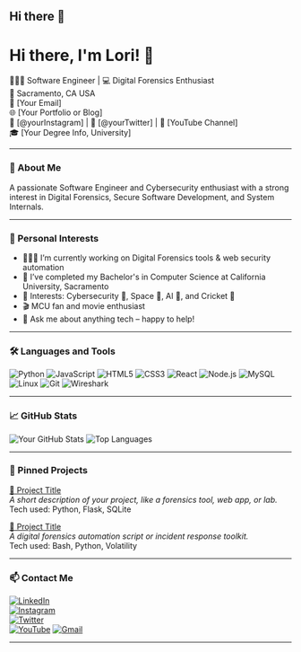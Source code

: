 ## Hi there 👋

<!--
**hashtags2023/hashtags2023** is a ✨ _special_ ✨ repository because its `README.md` (this file) appears on your GitHub profile.

Here are some ideas to get you started:

- 🔭 I’m currently working on ...
- 🌱 I’m currently learning ...
- 👯 I’m looking to collaborate on ...
- 🤔 I’m looking for help with ...
- 💬 Ask me about ...
- 📫 How to reach me: ...
- 😄 Pronouns: ...
- ⚡ Fun fact: ...
-->

# Hi there, I'm Lori! 👋

👨🏻‍💻 Software Engineer | 💻 Digital Forensics Enthusiast  
📍 Sacramento, CA USA  
📧 [Your Email]  
🌐 [Your Portfolio or Blog]  
📸 [@yourInstagram] | 💬 [@yourTwitter] | 🎥 [YouTube Channel]  
🎓 [Your Degree Info, University]

---

### 🚀 About Me

A passionate Software Engineer and Cybersecurity enthusiast with a strong interest in Digital Forensics, Secure Software Development, and System Internals.

---

### 🧠 Personal Interests

- 👨🏽‍💻 I’m currently working on Digital Forensics tools & web security automation
- 💼 I’ve completed my Bachelor's in Computer Science at California University, Sacramento
- 🤔 Interests: Cybersecurity 🔐, Space 🚀, AI 🤖, and Cricket 🏏
- 🎬 MCU fan and movie enthusiast
- 💬 Ask me about anything tech – happy to help!

---

### 🛠️ Languages and Tools

![Python](https://img.shields.io/badge/-Python-3776AB?style=flat&logo=python&logoColor=white)
![JavaScript](https://img.shields.io/badge/-JavaScript-F7DF1E?style=flat&logo=javascript&logoColor=black)
![HTML5](https://img.shields.io/badge/-HTML5-E34F26?style=flat&logo=html5&logoColor=white)
![CSS3](https://img.shields.io/badge/-CSS3-1572B6?style=flat&logo=css3)
![React](https://img.shields.io/badge/-React-20232A?style=flat&logo=react&logoColor=61DAFB)
![Node.js](https://img.shields.io/badge/-Node.js-43853D?style=flat&logo=node.js&logoColor=white)
![MySQL](https://img.shields.io/badge/-MySQL-00758F?style=flat&logo=mysql&logoColor=white)
![Linux](https://img.shields.io/badge/-Linux-FCC624?style=flat&logo=linux&logoColor=black)
![Git](https://img.shields.io/badge/-Git-F05032?style=flat&logo=git&logoColor=white)
![Wireshark](https://img.shields.io/badge/-Wireshark-1679A7?style=flat&logo=wireshark&logoColor=white)

---

### 📈 GitHub Stats

![Your GitHub Stats](https://github-readme-stats.vercel.app/api?username=yourusername&show_icons=true&theme=radical)
![Top Languages](https://github-readme-stats.vercel.app/api/top-langs/?username=yourusername&layout=compact&theme=radical)

---

### 📌 Pinned Projects

[🔹 Project Title](https://github.com/yourusername/yourproject)  
_A short description of your project, like a forensics tool, web app, or lab._  
Tech used: Python, Flask, SQLite

[🔹 Project Title](https://github.com/yourusername/yourproject2)  
_A digital forensics automation script or incident response toolkit._  
Tech used: Bash, Python, Volatility

---

### 📫 Contact Me

[![LinkedIn](https://img.shields.io/badge/-LinkedIn-0077B5?style=flat&logo=linkedin&logoColor=white)](https://linkedin.com/in/yourlinkedin)  
[![Instagram](https://img.shields.io/badge/-Instagram-E4405F?style=flat&logo=instagram&logoColor=white)](https://instagram.com/yourhandle)  
[![Twitter](https://img.shields.io/badge/-Twitter-1DA1F2?style=flat&logo=twitter&logoColor=white)](https://twitter.com/yourhandle)  
[![YouTube](https://img.shields.io/badge/-YouTube-FF0000?style=flat&logo=youtube&logoColor=white)](https://youtube.com/yourchannel)
[![Gmail](https://img.shields.io/badge/-Gmail-D14836?style=flat&logo=gmail&logoColor=white)](mailto:youremail@gmail.com)

---
